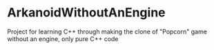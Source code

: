 # ArkanoidWithoutAnEngine
Project for learning C++ through making the clone of "Popcorn" game without an engine, only pure C++ code


